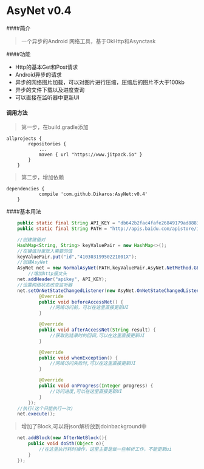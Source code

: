 # AsyNet v0.4
####简介
> 一个异步的Android 网络工具，基于OkHttp和Asynctask

####功能
* Http的基本Get和Post请求
* Android异步的请求
* 异步的网络图片加载，可以对图片进行压缩，压缩后的图片不大于100kb
* 异步的文件下载以及进度查询
* 可以直接在监听器中更新UI

#### 调用方法
> 第一步，在build.gradle添加

```
allprojects {
		repositories {
			...
			maven { url "https://www.jitpack.io" }
		}
	}
```

> 第二步，增加依赖

```
dependencies {
	        compile 'com.github.Dikaros:AsyNet:v0.4'
	}
```


####基本用法
```java
	public static final String API_KEY = "db642b2fac4fafe26849179ad8883592";
    public static final String PATH = "http://apis.baidu.com/apistore/idservice/id";

	//创建键值对
	HashMap<String, String> keyValuePair = new HashMap<>();
	//在键值对里放入需要的值
	keyValuePair.put("id","41030319950221001X");
	//创建AsyNet
	AsyNet net = new NormalAsyNet(PATH,keyValuePair,AsyNet.NetMethod.GET);
        //增加http报文头
    net.addHeader("apikey", API_KEY);  
    //设置网络状态改变监听器    
    net.setOnNetStateChangedListener(new AsyNet.OnNetStateChangedListener<String>() {
            @Override
            public void beforeAccessNet() {
                //网络访问前，可以在这里直接更新UI
            }

            @Override
            public void afterAccessNet(String result) {
                //获取到结果时的回调,可以在这里直接更新UI
            }

            @Override
            public void whenException() {
                //网络访问失败时,可以在这里直接更新UI
            }

            @Override
            public void onProgress(Integer progress) {
                //访问进度,可以在这里直接更新UI
            }
        });
    //执行(这个只能执行一次)
    net.execute();
```

> 增加了Block,可以将json解析放到doinbackground中

```java
	net.addBlock(new AfterNetBlock(){
		public void doSth(Object o){
			//在这里执行耗时操作，这里主要是做一些解析工作，不能更新ui
		}
	});
```
